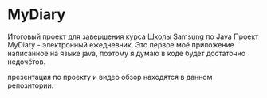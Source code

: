 # MyDiary
Итоговый проект для завершения курса Школы Samsung по Java
Проект MyDiary - электронный ежедневник.
Это первое моё приложение написанное на языке java, 
поэтому я думаю в коде будет достаточно недочётов.

презентация по проекту и видео обзор находятся в данном репозитории.

